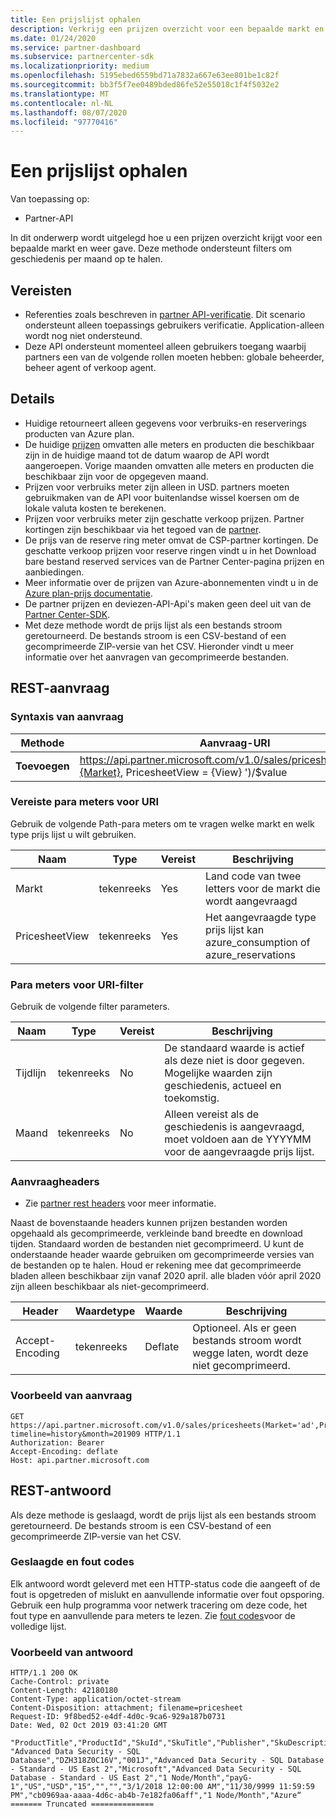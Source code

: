 ```yaml
---
title: Een prijslijst ophalen
description: Verkrijg een prijzen overzicht voor een bepaalde markt en weer gave. Ondersteunt filters om geschiedenis per maand op te halen.
ms.date: 01/24/2020
ms.service: partner-dashboard
ms.subservice: partnercenter-sdk
ms.localizationpriority: medium
ms.openlocfilehash: 5195ebed6559bd71a7832a667e63ee801be1c82f
ms.sourcegitcommit: bb3f5f7ee0489bded86fe52e55018c1f4f5032e2
ms.translationtype: MT
ms.contentlocale: nl-NL
ms.lasthandoff: 08/07/2020
ms.locfileid: "97770416"
---
```

# <a name="get-a-price-sheet"></a>Een prijslijst ophalen

Van toepassing op:

- Partner-API

In dit onderwerp wordt uitgelegd hoe u een prijzen overzicht krijgt voor een bepaalde markt en weer gave. Deze methode ondersteunt filters om geschiedenis per maand op te halen.

## <a name="prerequisites"></a>Vereisten

- Referenties zoals beschreven in [partner API-verificatie](api-authentication.md). Dit scenario ondersteunt alleen toepassings gebruikers verificatie. Application-alleen wordt nog niet ondersteund.
- Deze API ondersteunt momenteel alleen gebruikers toegang waarbij partners een van de volgende rollen moeten hebben: globale beheerder, beheer agent of verkoop agent.

## <a name="details"></a>Details

- Huidige retourneert alleen gegevens voor verbruiks-en reserverings producten van Azure plan.
- De huidige [prijzen](pricing.md) omvatten alle meters en producten die beschikbaar zijn in de huidige maand tot de datum waarop de API wordt aangeroepen. Vorige maanden omvatten alle meters en producten die beschikbaar zijn voor de opgegeven maand.
- Prijzen voor verbruiks meter zijn alleen in USD. partners moeten gebruikmaken van de API voor buitenlandse wissel koersen om de lokale valuta kosten te berekenen.
- Prijzen voor verbruiks meter zijn geschatte verkoop prijzen. Partner kortingen zijn beschikbaar via het tegoed van de [partner](https://docs.microsoft.com/partner-center/partner-earned-credit-explanation).
- De prijs van de reserve ring meter omvat de CSP-partner kortingen. De geschatte verkoop prijzen voor reserve ringen vindt u in het Download bare bestand reserved services van de Partner Center-pagina prijzen en aanbiedingen.
- Meer informatie over de prijzen van Azure-abonnementen vindt u in de [Azure plan-prijs documentatie](https://docs.microsoft.com/partner-center/azure-plan-price-list).
- De partner prijzen en deviezen-API-Api's maken geen deel uit van de [Partner Center-SDK](https://docs.microsoft.com/partner-center/develop/get-started).
- Met deze methode wordt de prijs lijst als een bestands stroom geretourneerd. De bestands stroom is een CSV-bestand of een gecomprimeerde ZIP-versie van het CSV. Hieronder vindt u meer informatie over het aanvragen van gecomprimeerde bestanden.

## <a name="rest-request"></a>REST-aanvraag

### <a name="request-syntax"></a>Syntaxis van aanvraag

| Methode   | Aanvraag-URI                                                                                                 |
|----------|-------------------------------------------------------------------------------------------------------------|
| **Toevoegen** | https://api.partner.microsoft.com/v1.0/sales/pricesheets(Market={Market}, PricesheetView = {View} ')/$value                                     |

### <a name="uri-required-parameters"></a>Vereiste para meters voor URI

Gebruik de volgende Path-para meters om te vragen welke markt en welk type prijs lijst u wilt gebruiken.

| Naam                   | Type     | Vereist | Beschrijving                                                     |
|------------------------|----------|----------|-----------------------------------------------------------------|
|Markt                      | tekenreeks   | Yes       | Land code van twee letters voor de markt die wordt aangevraagd       |
|PricesheetView | tekenreeks   | Yes       | Het aangevraagde type prijs lijst kan azure_consumption of azure_reservations       |

### <a name="uri-filter-parameters"></a>Para meters voor URI-filter

Gebruik de volgende filter parameters.

| Naam                   | Type     | Vereist | Beschrijving                                                     |
|------------------------|----------|----------|-----------------------------------------------------------------|
|Tijdlijn| tekenreeks   | No| De standaard waarde is actief als deze niet is door gegeven. Mogelijke waarden zijn geschiedenis, actueel en toekomstig.       |
|Maand| tekenreeks   | No| Alleen vereist als de geschiedenis is aangevraagd, moet voldoen aan de YYYYMM voor de aangevraagde prijs lijst.       |

### <a name="request-headers"></a>Aanvraagheaders

- Zie [partner rest headers](headers.md) voor meer informatie.

Naast de bovenstaande headers kunnen prijzen bestanden worden opgehaald als gecomprimeerde, verkleinde band breedte en download tijden. Standaard worden de bestanden niet gecomprimeerd. U kunt de onderstaande header waarde gebruiken om gecomprimeerde versies van de bestanden op te halen. Houd er rekening mee dat gecomprimeerde bladen alleen beschikbaar zijn vanaf 2020 april. alle bladen vóór april 2020 zijn alleen beschikbaar als niet-gecomprimeerd.

| Header                   | Waardetype     | Waarde | Beschrijving                                                     |
|------------------------|----------|----------|-----------------------------------------------------------------|
|Accept-Encoding| tekenreeks   | Deflate| Optioneel. Als er geen bestands stroom wordt wegge laten, wordt deze niet gecomprimeerd.       |

### <a name="request-example"></a>Voorbeeld van aanvraag

```http
GET https://api.partner.microsoft.com/v1.0/sales/pricesheets(Market='ad',PricesheetView='azure_consumption')/$value?timeline=history&month=201909 HTTP/1.1
Authorization: Bearer
Accept-Encoding: deflate
Host: api.partner.microsoft.com

```

## <a name="rest-response"></a>REST-antwoord

Als deze methode is geslaagd, wordt de prijs lijst als een bestands stroom geretourneerd. De bestands stroom is een CSV-bestand of een gecomprimeerde ZIP-versie van het CSV.

### <a name="response-success-and-error-codes"></a>Geslaagde en fout codes

Elk antwoord wordt geleverd met een HTTP-status code die aangeeft of de fout is opgetreden of mislukt en aanvullende informatie over fout opsporing. Gebruik een hulp programma voor netwerk tracering om deze code, het fout type en aanvullende para meters te lezen. Zie [fout codes](error-codes.md)voor de volledige lijst.

### <a name="response-example"></a>Voorbeeld van antwoord

``` http
HTTP/1.1 200 OK
Cache-Control: private
Content-Length: 42180180
Content-Type: application/octet-stream
Content-Disposition: attachment; filename=pricesheet
Request-ID: 9f8bed52-e4df-4d0c-9ca6-929a187b0731
Date: Wed, 02 Oct 2019 03:41:20 GMT

"ProductTitle","ProductId","SkuId","SkuTitle","Publisher","SkuDescription","UnitOfMeasure","TermDuration","Market","Currency","UnitPrice","PricingTierRangeMin","PricingTierRangeMax","EffectiveStartDate","EffectiveEndDate","MeterIds","MeterType","Tags“
"Advanced Data Security - SQL Database","DZH318Z0C16V","001J","Advanced Data Security - SQL Database - Standard - US East 2","Microsoft","Advanced Data Security - SQL Database - Standard - US East 2","1 Node/Month","payG-1","US","USD","15","","","3/1/2018 12:00:00 AM","11/30/9999 11:59:59 PM","cb0969aa-aaaa-4d6c-ab4b-7e182fa06aff","1 Node/Month","Azure“
======= Truncated ==============

```
